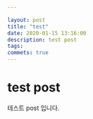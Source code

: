 ```yaml
---

layout: post
title: "test"
date: 2020-01-15 13:16:00
description: test post
tags: 
commets: true
---
```


# test post

테스트 post 입니다.

